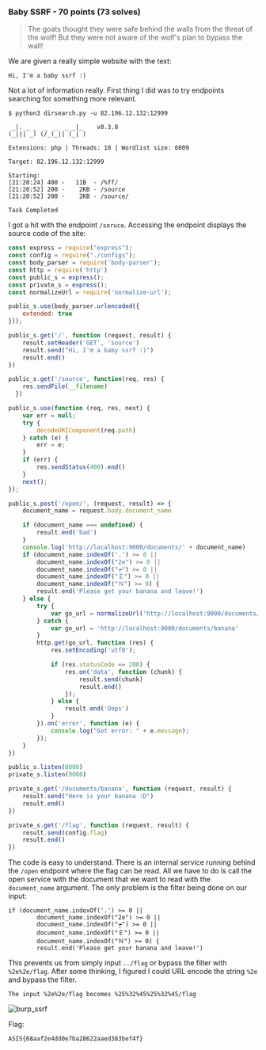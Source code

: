 ### Baby SSRF - 70 points (73 solves)

> The goats thought they were safe behind the walls from the threat of the wolf!
> But they were not aware of the wolf's plan to bypass the wall!


We are given a really simple website with the text:

`Hi, I'm a baby ssrf :)`

Not a lot of information really. First thing I did was to try endpoints searching for something more relevant. 

```
$ python3 dirsearch.py -u 82.196.12.132:12999

 _|. _ _  _  _  _ _|_    v0.3.8
(_||| _) (/_(_|| (_| )

Extensions: php | Threads: 10 | Wordlist size: 6009

Target: 82.196.12.132:12999

Starting:
[21:20:24] 400 -   11B  - /%ff/
[21:20:52] 200 -    2KB - /source
[21:20:52] 200 -    2KB - /source/

Task Completed
```

I got a hit with the endpoint `/soruce`. Accessing the endpoint displays the source code of the site:

```javascript
const express = require("express");
const config = require("./configs");
const body_parser = require('body-parser');
const http = require('http')
const public_s = express();
const private_s = express();
const normalizeUrl = require('normalize-url');

public_s.use(body_parser.urlencoded({
    extended: true
}));

public_s.get('/', function (request, result) {
    result.setHeader('GET', 'source')
    result.send("Hi, I'm a baby ssrf :)")
    result.end()
})

public_s.get('/source', function(req, res) {
    res.sendFile(__filename)
  })

public_s.use(function (req, res, next) {
    var err = null;
    try {
        decodeURIComponent(req.path)
    } catch (e) {
        err = e;
    }
    if (err) {
        res.sendStatus(400).end()
    }
    next();
});

public_s.post('/open/', (request, result) => {
    document_name = request.body.document_name

    if (document_name === undefined) {
        result.end('bad')
    }
    console.log('http://localhost:9000/documents/' + document_name)
    if (document_name.indexOf('.') >= 0 ||
        document_name.indexOf("2e") >= 0 ||
        document_name.indexOf("┮") >= 0 ||
        document_name.indexOf("Ｅ") >= 0 ||
        document_name.indexOf("Ｎ") >= 0) {
        result.end('Please get your banana and leave!')
    } else {
        try {
            var go_url = normalizeUrl('http://localhost:9000/documents/' + document_name)
        } catch {
            var go_url = 'http://localhost:9000/documents/banana'
        }
        http.get(go_url, function (res) {
            res.setEncoding('utf8');

            if (res.statusCode == 200) {
                res.on('data', function (chunk) {
                    result.send(chunk)
                    result.end()
                });
            } else {
                result.end('Oops')
            }
        }).on('error', function (e) {
            console.log("Got error: " + e.message);
        });
    }
})

public_s.listen(8000)
private_s.listen(9000)

private_s.get('/documents/banana', function (request, result) {
    result.send("Here is your banana :D")
    result.end()
})

private_s.get('/flag', function (request, result) {
    result.send(config.flag)
    result.end()
})
```

The code is easy to understand. There is an internal service running behind the `/open` endpoint where the flag can be read. All we have to do is call the open service with the document that we want to read with the `document_name` argument. The only problem is the filter being done on our input:

```
if (document_name.indexOf('.') >= 0 ||
        document_name.indexOf("2e") >= 0 ||
        document_name.indexOf("┮") >= 0 ||
        document_name.indexOf("Ｅ") >= 0 ||
        document_name.indexOf("Ｎ") >= 0) {
        result.end('Please get your banana and leave!')
```

This prevents us from simply input `../flag` or bypass the filter with `%2e%2e/flag`. After some thinking, I figured I could URL encode the string `%2e` and bypass the filter. 

```
The input %2e%2e/flag becomes %25%32%45%25%32%45/flag
```

![burp_ssrf](https://github.com/diogoaj/ctf-writeups/tree/master/2019/asis-quals/web/baby-ssrf/baby_ssrf.png)


Flag:

`
ASIS{68aaf2e4dd0e7ba28622aaed383bef4f}
`



